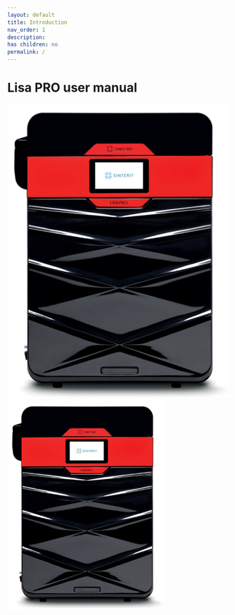 ```yaml
---
layout: default
title: Introduction
nav_order: 1
description: 
has children: no
permalink: /
---
```


# Lisa PRO user manual 
![Draw](/images/LisaPRO_front.png)
<img src="/images/LisaPRO_front.png" alt="LisaPRO front" style="height: 476px; width:358px;"/>
